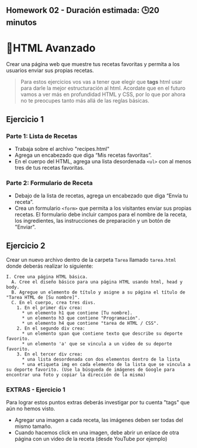 ## Homework️ 02 - Duración estimada: 🕒20 minutos

# 📝HTML Avanzado

Crear una página web que muestre tus recetas favoritas y permita a los usuarios enviar sus propias recetas.

> Para estos ejercicios vos vas a tener que elegir que **tags** html usar para darle la mejor estructuración al html. Acordate que en el futuro vamos a ver más en profundidad HTML y CSS, por lo que por ahora no te preocupes tanto más allá de las reglas básicas.

## Ejercicio 1

### Parte 1: Lista de Recetas

- Trabaja sobre el archivo "recipes.html"
- Agrega un encabezado que diga “Mis recetas favoritas”.
- En el cuerpo del HTML, agrega una lista desordenada `<ul>` con al menos tres de tus recetas favoritas.

### Parte 2: Formulario de Receta

- Debajo de la lista de recetas, agrega un encabezado que diga “Envía tu receta”.
- Crea un formulario `<form>` que permita a los visitantes enviar sus propias recetas. El formulario debe incluir campos para el nombre de la receta, los ingredientes, las instrucciones de preparación y un botón de "Enviar".


## Ejercicio 2

Crear un nuevo archivo dentro de la carpeta `Tarea` llamado `tarea.html` donde deberás realizar lo siguiente:
```
I. Cree una página HTML básica.
  A. Cree el diseño básico para una página HTML usando html, head y body.
  B. Agregue un elemento de título y asigne a su página el título de "Tarea HTML de [Su nombre]".
  C. En el cuerpo, crea tres divs.
    1. En el primer div crea:
      * un elemento h1 que contiene [Tu nombre].
      * un elemento h3 que contiene "Programación".
      * un elemento h4 que contiene "tarea de HTML / CSS".
    2. En el segundo div crea:
      * un elemento span que contiene texto que describe su deporte favorito.
      * un elemento 'a' que se vincula a un video de su deporte favorito.
    3. En el tercer div crea:
      * una lista desordenada con dos elementos dentro de la lista
      * una etiqueta img en cada elemento de la lista que se vincula a su deporte favorito. (Use la búsqueda de imágenes de Google para encontrar una foto y copiar la dirección de la misma)
```



### EXTRAS - Ejercicio 1

Para lograr estos puntos extras deberás investigar por tu cuenta "tags" que aún no hemos visto.

- Agregar una imagen a cada receta, las imágenes deben ser todas del mismo tamaño.
- Cuando hacemos click en una imagen, debe abrir un enlace de otra página con un video de la receta (desde YouTube por ejemplo)

